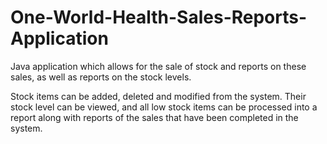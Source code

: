 # One-World-Health-Sales-Reports-Application
Java application which allows for the sale of stock and reports on these sales, as well as reports on the stock levels.

Stock items can be added, deleted and modified from the system. Their stock level can be viewed, and all low stock items can be processed into a report along with reports of the sales that have been completed in the system.
